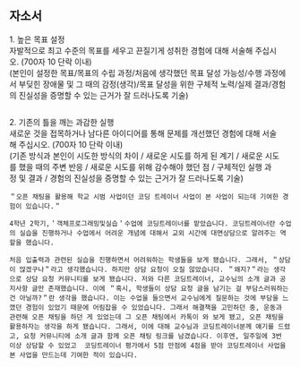 ## 자소서
  
1. 높은 목표 설정  
자발적으로 최고 수준의 목표를 세우고 끈질기게 성취한 경험에 대해 서술해 주십시오. (700자 10 단락 이내)   
(본인이 설정한 목표/목표의 수립 과정/처음에 생각했던 목표 달성 가능성/수행 과정에서 부딪힌 장애물 및 그 때의 감정(생각)/목표 달성을 위한 구체적 노력/실제 결과/경험의 진실성을 증명할 수 있는 근거가 잘 드러나도록 기술)

```

```

2. 기존의 틀을 깨는 과감한 실행  
새로운 것을 접목하거나 남다른 아이디어를 통해 문제를 개선했던 경험에 대해 서술해 주십시오. (700자 10 단락 이내)  
(기존 방식과 본인이 시도한 방식의 차이 / 새로운 시도를 하게 된 계기 / 새로운 시도를 했을 때의 주변 반응 / 새로운 시도를 위해 감수해야 했던 점 / 구체적인 실행 과정 및 결과 / 경험의 진실성을 증명할 수 있는 근거가 잘 드러나도록 기술)

```
＂오픈 채팅을 활용해 학교 시범 사업이던 코딩 트레이너 사업이 본 사업이 되는데 기여한 경험이 있습니다.＂

4학년 2학기,＇객체프로그래밍및실습＇수업에 코딩트레이너를 맡았습니다. 코딩트레이너란 수업의 실습을 진행하거나 수업에서 어려운 개념에 대해서 교외 시간에 대면상담으로 알려주는 역할을 했습니다.

처음 입출력과 관련된 실습을 진행하면서 어려워하는 학생들을 보게 됐습니다. 그래서, ＂상담이 많겠구나＂라고 생각했습니다. 하지만 상담 요청이 오질 않았습니다. ＂왜지?＂라는 생각으로 상담 요청 커뮤니티를 보게 됐습니다. 저와 다른 코딩트레이너, 교수님의 소개 글과 공지사항 글만 존재했습니다. 이에 ＂혹시, 학생들이 상담 요청 글을 남기는 걸 부담스러워하는 건 아닐까?＂란 생각을 했습니다. 이는 수업을 들으면서 교수님에게 질문하는 것에 부담을 느꼈던 경험이 있었기 때문에 어림잡을 수 있었습니다. 그래서 해결책을 고민하던 중, 운동과 관련해 오픈 채팅을 하던 게 있었는데 그 오픈 채팅에서 카톡이 와 보게 됐고, 오픈 채팅을 활용하자는 생각을 하게 됐습니다. 그래서, 이에 대해 교수님과 코딩트레이너분께 얘기를 드렸고, 요청 커뮤니티에 소개 글과 함께 오픈 채팅 링크를 남겼습니다. 이후엔, 일주일에 3번 이상 상담할 수 있었고  코딩트레이너 평가에서 5점 만점에 4점을 받아 코딩트레이너 사업을 본 사업을 만드는데 기여한 적이 있습니다.
```